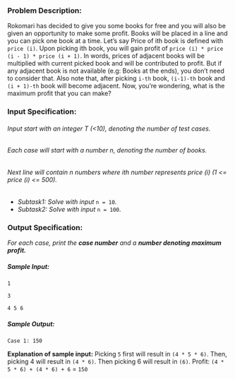 ### Problem Description:
Rokomari has decided to give you some books for free and you will also be given an opportunity to make some profit. Books will be placed in a line and you can pick one book at a time. Let’s say Price of ith book is defined with `price (i)`. Upon picking ith book, you will gain profit of `price (i) * price (i - 1) * price (i + 1)`. In words, prices of adjacent books will be multiplied with current picked book and will be contributed to profit. But if any adjacent book is not available (e.g: Books at the ends), you don’t need to consider that. Also note that, after picking `i-th` book, `(i-1)-th` book and `(i + 1)-th` book will become adjacent. Now, you’re wondering, what is the maximum profit that you can make?

### Input Specification:
###### Input start with an integer T (<10), denoting the number of test cases.
###### Each case will start with a number n, denoting the number of books.
###### Next line will contain n numbers where ith number represents price (i) (1 <= price (i) <= 500).
- *Subtask1: Solve with input* `n = 10`.
- *Subtask2: Solve with input* `n = 100`.

### Output Specification:
*For each case, print the **case number** and a **number denoting maximum profit.***

##### Sample Input:
`1`

`3`

`4 5 6`
##### Sample Output:
`Case 1: 150`

**Explanation of sample input:** Picking `5` first will result in `(4 * 5 * 6)`. Then, picking 4 will result in `(4 * 6)`. Then picking 6 will result in `(6)`. Profit: `(4 * 5 * 6) + (4 * 6) + 6` = `150`
